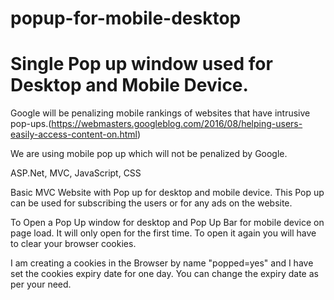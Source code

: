 # popup-for-mobile-desktop
Single Pop up window used for Desktop and Mobile Device.
==============================================================



Google will be penalizing mobile rankings of websites that have intrusive pop-ups.(https://webmasters.googleblog.com/2016/08/helping-users-easily-access-content-on.html)

We are using mobile pop up which will not be penalized by Google. 

ASP.Net, MVC, JavaScript, CSS

Basic MVC Website with Pop up for desktop and mobile device. This Pop up can be used for subscribing the users or for any ads on the website.

To Open a Pop Up window for desktop and Pop Up Bar for mobile device on page load. It will only open for the first time. To open it again you will have to clear your browser cookies.

I am creating a cookies in the Browser by name "popped=yes" and I have set the cookies expiry date for one day. You can change the expiry date as per your need.

